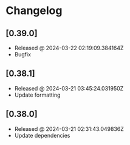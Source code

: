 # Changelog

## [0.39.0]

- Released @ 2024-03-22 02:19:09.384164Z
- Bugfix

## [0.38.1]

- Released @ 2024-03-21 03:45:24.031950Z
- Update formatting

## [0.38.0]

- Released @ 2024-03-21 02:31:43.049836Z
- Update dependencies
